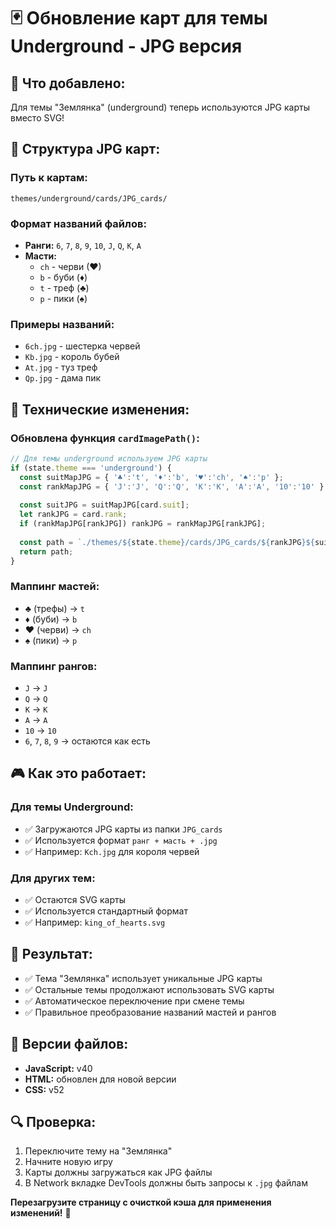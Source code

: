 # 🃏 Обновление карт для темы Underground - JPG версия

## 🎯 Что добавлено:
Для темы "Землянка" (underground) теперь используются JPG карты вместо SVG!

## 📁 Структура JPG карт:

### **Путь к картам:**
```
themes/underground/cards/JPG_cards/
```

### **Формат названий файлов:**
- **Ранги:** `6`, `7`, `8`, `9`, `10`, `J`, `Q`, `K`, `A`
- **Масти:** 
  - `ch` - черви (♥)
  - `b` - буби (♦)
  - `t` - треф (♣)
  - `p` - пики (♠)

### **Примеры названий:**
- `6ch.jpg` - шестерка червей
- `Kb.jpg` - король бубей
- `At.jpg` - туз треф
- `Qp.jpg` - дама пик

## 🔧 Технические изменения:

### **Обновлена функция `cardImagePath()`:**
```javascript
// Для темы underground используем JPG карты
if (state.theme === 'underground') {
  const suitMapJPG = { '♣':'t', '♦':'b', '♥':'ch', '♠':'p' };
  const rankMapJPG = { 'J':'J', 'Q':'Q', 'K':'K', 'A':'A', '10':'10' };
  
  const suitJPG = suitMapJPG[card.suit];
  let rankJPG = card.rank;
  if (rankMapJPG[rankJPG]) rankJPG = rankMapJPG[rankJPG];
  
  const path = `./themes/${state.theme}/cards/JPG_cards/${rankJPG}${suitJPG}.jpg`;
  return path;
}
```

### **Маппинг мастей:**
- ♣ (трефы) → `t`
- ♦ (буби) → `b`
- ♥ (черви) → `ch`
- ♠ (пики) → `p`

### **Маппинг рангов:**
- `J` → `J`
- `Q` → `Q`
- `K` → `K`
- `A` → `A`
- `10` → `10`
- `6`, `7`, `8`, `9` → остаются как есть

## 🎮 Как это работает:

### **Для темы Underground:**
- ✅ Загружаются JPG карты из папки `JPG_cards`
- ✅ Используется формат `ранг + масть + .jpg`
- ✅ Например: `Kch.jpg` для короля червей

### **Для других тем:**
- ✅ Остаются SVG карты
- ✅ Используется стандартный формат
- ✅ Например: `king_of_hearts.svg`

## 🎯 Результат:
- ✅ Тема "Землянка" использует уникальные JPG карты
- ✅ Остальные темы продолжают использовать SVG карты
- ✅ Автоматическое переключение при смене темы
- ✅ Правильное преобразование названий мастей и рангов

## 📝 Версии файлов:
- **JavaScript:** v40
- **HTML:** обновлен для новой версии
- **CSS:** v52

## 🔍 Проверка:
1. Переключите тему на "Землянка"
2. Начните новую игру
3. Карты должны загружаться как JPG файлы
4. В Network вкладке DevTools должны быть запросы к `.jpg` файлам

**Перезагрузите страницу с очисткой кэша для применения изменений!** 🔄

